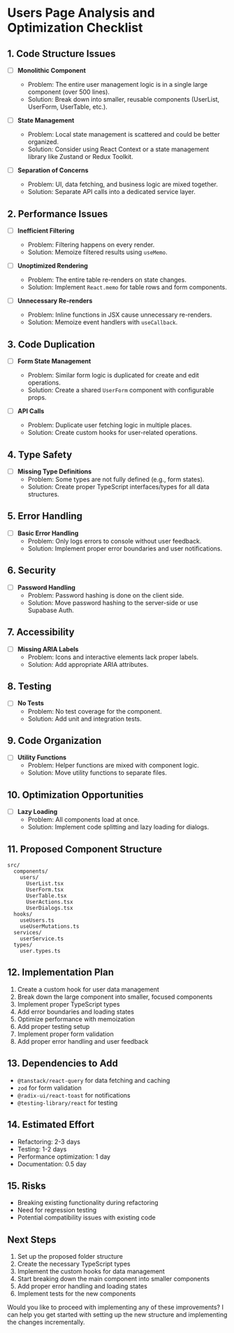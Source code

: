 # Users Page Analysis and Optimization Checklist

## 1. Code Structure Issues
- [ ] **Monolithic Component**
  - Problem: The entire user management logic is in a single large component (over 500 lines).
  - Solution: Break down into smaller, reusable components (UserList, UserForm, UserTable, etc.).

- [ ] **State Management**
  - Problem: Local state management is scattered and could be better organized.
  - Solution: Consider using React Context or a state management library like Zustand or Redux Toolkit.

- [ ] **Separation of Concerns**
  - Problem: UI, data fetching, and business logic are mixed together.
  - Solution: Separate API calls into a dedicated service layer.

## 2. Performance Issues
- [ ] **Inefficient Filtering**
  - Problem: Filtering happens on every render.
  - Solution: Memoize filtered results using `useMemo`.

- [ ] **Unoptimized Rendering**
  - Problem: The entire table re-renders on state changes.
  - Solution: Implement `React.memo` for table rows and form components.

- [ ] **Unnecessary Re-renders**
  - Problem: Inline functions in JSX cause unnecessary re-renders.
  - Solution: Memoize event handlers with `useCallback`.

## 3. Code Duplication
- [ ] **Form State Management**
  - Problem: Similar form logic is duplicated for create and edit operations.
  - Solution: Create a shared `UserForm` component with configurable props.

- [ ] **API Calls**
  - Problem: Duplicate user fetching logic in multiple places.
  - Solution: Create custom hooks for user-related operations.

## 4. Type Safety
- [ ] **Missing Type Definitions**
  - Problem: Some types are not fully defined (e.g., form states).
  - Solution: Create proper TypeScript interfaces/types for all data structures.

## 5. Error Handling
- [ ] **Basic Error Handling**
  - Problem: Only logs errors to console without user feedback.
  - Solution: Implement proper error boundaries and user notifications.

## 6. Security
- [ ] **Password Handling**
  - Problem: Password hashing is done on the client side.
  - Solution: Move password hashing to the server-side or use Supabase Auth.

## 7. Accessibility
- [ ] **Missing ARIA Labels**
  - Problem: Icons and interactive elements lack proper labels.
  - Solution: Add appropriate ARIA attributes.

## 8. Testing
- [ ] **No Tests**
  - Problem: No test coverage for the component.
  - Solution: Add unit and integration tests.

## 9. Code Organization
- [ ] **Utility Functions**
  - Problem: Helper functions are mixed with component logic.
  - Solution: Move utility functions to separate files.

## 10. Optimization Opportunities
- [ ] **Lazy Loading**
  - Problem: All components load at once.
  - Solution: Implement code splitting and lazy loading for dialogs.

## 11. Proposed Component Structure
```
src/
  components/
    users/
      UserList.tsx
      UserForm.tsx
      UserTable.tsx
      UserActions.tsx
      UserDialogs.tsx
  hooks/
    useUsers.ts
    useUserMutations.ts
  services/
    userService.ts
  types/
    user.types.ts
```

## 12. Implementation Plan
1. Create a custom hook for user data management
2. Break down the large component into smaller, focused components
3. Implement proper TypeScript types
4. Add error boundaries and loading states
5. Optimize performance with memoization
6. Add proper testing setup
7. Implement proper form validation
8. Add proper error handling and user feedback

## 13. Dependencies to Add
- `@tanstack/react-query` for data fetching and caching
- `zod` for form validation
- `@radix-ui/react-toast` for notifications
- `@testing-library/react` for testing

## 14. Estimated Effort
- Refactoring: 2-3 days
- Testing: 1-2 days
- Performance optimization: 1 day
- Documentation: 0.5 day

## 15. Risks
- Breaking existing functionality during refactoring
- Need for regression testing
- Potential compatibility issues with existing code

## Next Steps
1. Set up the proposed folder structure
2. Create the necessary TypeScript types
3. Implement the custom hooks for data management
4. Start breaking down the main component into smaller components
5. Add proper error handling and loading states
6. Implement tests for the new components

Would you like to proceed with implementing any of these improvements? I can help you get started with setting up the new structure and implementing the changes incrementally.
